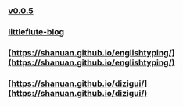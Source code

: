 ### [v0.0.5](https://github.com/shanuan/blog/edit/master/README.md)
### [littleflute-blog](https://littleflute.github.io/blog/)
### [https://shanuan.github.io/englishtyping/](https://shanuan.github.io/englishtyping/)
### [https://shanuan.github.io/dizigui/](https://shanuan.github.io/dizigui/)

